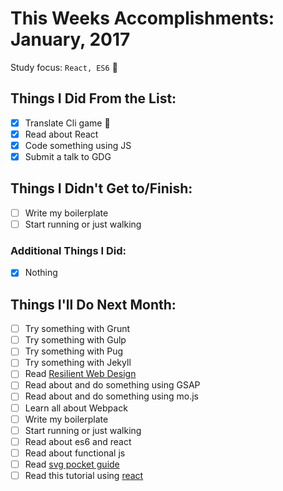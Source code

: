 # This Weeks Accomplishments: January, 2017

Study focus: <code>React, ES6</code> :rocket:

## Things I Did From the List:

- [x] Translate Cli game :space_invader:
- [x] Read about React
- [x] Code something using JS
- [x] Submit a talk to GDG

## Things I Didn't Get to/Finish:

- [ ] Write my boilerplate
- [ ] Start running or just walking

### Additional Things I Did:

- [x] Nothing

## Things I'll Do Next Month:

- [ ] Try something with Grunt
- [ ] Try something with Gulp
- [ ] Try something with Pug
- [ ] Try something with Jekyll
- [ ] Read [Resilient Web Design](https://resilientwebdesign.com/)
- [ ] Read about and do something using GSAP
- [ ] Read about and do something using mo.js
- [ ] Learn all about Webpack
- [ ] Write my boilerplate
- [ ] Start running or just walking
- [ ] Read about es6 and react
- [ ] Read about functional js
- [ ] Read [svg pocket guide](http://svgpocketguide.com/book/)
- [ ] Read this tutorial using [react](http://codepen.io/anuragasaurus/post/react-basics-making-a-markdown-parser)
